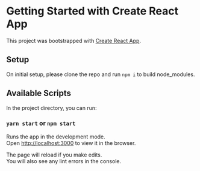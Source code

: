 # Getting Started with Create React App

This project was bootstrapped with [Create React App](https://github.com/facebook/create-react-app).

## Setup

On initial setup, please clone the repo and run `npm i` to build node_modules. 

## Available Scripts

In the project directory, you can run:

### `yarn start` or `npm start`

Runs the app in the development mode.\
Open [http://localhost:3000](http://localhost:3000) to view it in the browser.

The page will reload if you make edits.\
You will also see any lint errors in the console.

